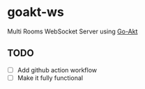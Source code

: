 # goakt-ws

Multi Rooms WebSocket Server using [Go-Akt](https://github.com/Tochemey/goakt)

## TODO

- [ ] Add github action workflow
- [ ] Make it fully functional
